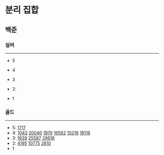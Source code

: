 # 분리 집합
## 
## 백준

### 실버

---

- 5
- 4
- 3
- 2:

- 1

### 골드

---

- 5:
[1717](1717%2F1717.md)
- 4:
[1043](1043%2F1043.md)
[20040](20040%2F20040.md)
[1976](1976%2F1976.md)
[16562](16562%2F16562.md)
[10216](10216%2F10216.md)
[18116](18116%2F18116.md)
- 3:
[1939](1939%2F1939.md)
[25587](25587%2F25587.md)
[29618](29618%2F29618.md)
- 2:
[4195](4195%2F4195.md)
[10775](10775%2F10775.md)
[2610](2610%2F2610.md)
- 1

